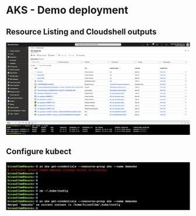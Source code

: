 # AKS - Demo deployment

## Resource Listing and Cloudshell outputs
![Alt text](demoaks.png?raw=true "")

## Configure kubect
![Alt text](kubectl.png?raw=true "")
